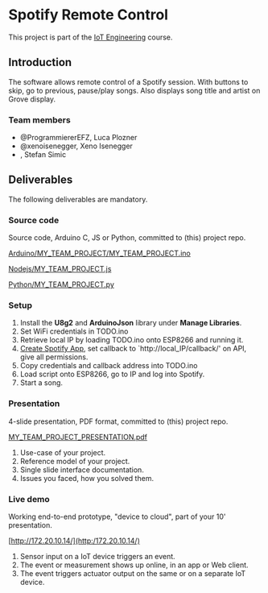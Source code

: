 # Spotify Remote Control
This project is part of the [IoT Engineering](https://github.com/tamberg/fhnw-iot) course.

## Introduction
The software allows remote control of a Spotify session. With buttons to skip, go to previous, pause/play songs. Also displays song title and artist on Grove display.

### Team members
* @ProgrammiererEFZ, Luca Plozner
* @xenoisenegger, Xeno Isenegger
* , Stefan Simic

## Deliverables
The following deliverables are mandatory.

### Source code
Source code, Arduino C, JS or Python, committed to (this) project repo.

[Arduino/MY_TEAM_PROJECT/MY_TEAM_PROJECT.ino](Arduino/MY_TEAM_PROJECT_FILE.ino)

[Nodejs/MY_TEAM_PROJECT.js](Nodejs/MY_TEAM_PROJECT_FILE.js)

[Python/MY_TEAM_PROJECT.py](Nodejs/MY_TEAM_PROJECT_FILE.py)

### Setup
1. Install the **U8g2** and **ArduinoJson** library under **Manage Libraries**.
2. Set WiFi credentials in TODO.ino
3. Retrieve local IP by loading TODO.ino onto ESP8266 and running it.
4. [Create Spotify App](https://developer.spotify.com/dashboard/create), set callback to `http://local_IP/callback/' on API, give all permissions.
5. Copy credentials and callback address into TODO.ino
6. Load script onto ESP8266, go to IP and log into Spotify.
7. Start a song.

### Presentation
4-slide presentation, PDF format, committed to (this) project repo.

[MY_TEAM_PROJECT_PRESENTATION.pdf](MY_TEAM_PROJECT_PRESENTATION.pdf)

1) Use-case of your project.
2) Reference model of your project.
3) Single slide interface documentation.
4) Issues you faced, how you solved them.

### Live demo
Working end-to-end prototype, "device to cloud", part of your 10' presentation.

[http://172.20.10.14/](http:/172.20.10.14/)

1) Sensor input on a IoT device triggers an event.
2) The event or measurement shows up online, in an app or Web client.
3) The event triggers actuator output on the same or on a separate IoT device.

